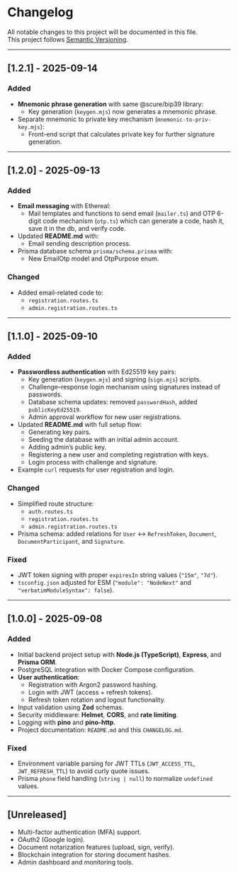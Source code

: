 # Changelog

All notable changes to this project will be documented in this file.  
This project follows [Semantic Versioning](https://semver.org/).

---
## [1.2.1] - 2025-09-14
### Added
- **Mnemonic phrase generation** with same @scure/bip39 library:
  - Key generation (`keygen.mjs`) now generates a mnemonic phrase.
- Separate mnemonic to private key mechanism (`mnemonic-to-priv-key.mjs`):
  - Front-end script that calculates private key for further signature generation.

---

## [1.2.0] - 2025-09-13
### Added
- **Email messaging** with Ethereal:
  - Mail templates and functions to send email (`mailer.ts`) and OTP 6-digit code mechanism (`otp.ts`) which can generate a code, hash it, save it in the db, and verify code.
- Updated **README.md** with:
  - Email sending description process.
- Prisma database schema `prisma/schema.prisma` with:
  - New EmailOtp model and OtpPurpose enum.

### Changed
- Added email-related code to:
  - `registration.routes.ts`  
  - `admin.registration.routes.ts`

---

## [1.1.0] - 2025-09-10
### Added
- **Passwordless authentication** with Ed25519 key pairs:
  - Key generation (`keygen.mjs`) and signing (`sign.mjs`) scripts.
  - Challenge–response login mechanism using signatures instead of passwords.
  - Database schema updates: removed `passwordHash`, added `publicKeyEd25519`.
  - Admin approval workflow for new user registrations.
- Updated **README.md** with full setup flow:
  - Generating key pairs.
  - Seeding the database with an initial admin account.
  - Adding admin’s public key.
  - Registering a new user and completing registration with keys.
  - Login process with challenge and signature.
- Example `curl` requests for user registration and login.

### Changed
- Simplified route structure:
  - `auth.routes.ts`  
  - `registration.routes.ts`  
  - `admin.registration.routes.ts`
- Prisma schema: added relations for `User` ↔ `RefreshToken`, `Document`, `DocumentParticipant`, and `Signature`.

### Fixed
- JWT token signing with proper `expiresIn` string values (`"15m"`, `"7d"`).
- `tsconfig.json` adjusted for ESM (`"module": "NodeNext"` and `"verbatimModuleSyntax": false`).

---

## [1.0.0] - 2025-09-08
### Added
- Initial backend project setup with **Node.js (TypeScript)**, **Express**, and **Prisma ORM**.
- PostgreSQL integration with Docker Compose configuration.
- **User authentication**:
  - Registration with Argon2 password hashing.
  - Login with JWT (access + refresh tokens).
  - Refresh token rotation and logout functionality.
- Input validation using **Zod** schemas.
- Security middleware: **Helmet**, **CORS**, and **rate limiting**.
- Logging with **pino** and **pino-http**.
- Project documentation: `README.md` and this `CHANGELOG.md`.

### Fixed
- Environment variable parsing for JWT TTLs (`JWT_ACCESS_TTL`, `JWT_REFRESH_TTL`) to avoid curly quote issues.
- Prisma `phone` field handling (`string | null`) to normalize `undefined` values.

---

## [Unreleased]
- Multi-factor authentication (MFA) support.
- OAuth2 (Google login).
- Document notarization features (upload, sign, verify).
- Blockchain integration for storing document hashes.
- Admin dashboard and monitoring tools.
